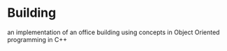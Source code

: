 # Building
an implementation of an office building using concepts in Object Oriented programming in C++
